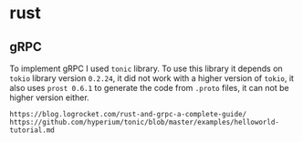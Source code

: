 # rust

## gRPC

To implement gRPC I used `tonic` library. To use this library it depends on `tokio` library version `0.2.24`, it did not work with a higher version of `tokio`, it also uses `prost 0.6.1` to generate the code from `.proto` files, it can not be higher version either.

```
https://blog.logrocket.com/rust-and-grpc-a-complete-guide/
https://github.com/hyperium/tonic/blob/master/examples/helloworld-tutorial.md
```
